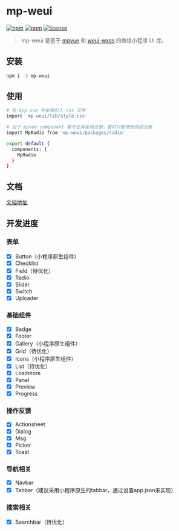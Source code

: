  # mp-weui

[![npm](https://img.shields.io/npm/v/mp-weui.svg)](https://www.npmjs.com/package/mp-weui)
[![npm](https://img.shields.io/npm/dm/mp-weui.svg)](https://www.npmjs.com/package/mp-weui)
[![license](https://img.shields.io/badge/license-MIT-blue.svg)](https://github.com/youngluo/mp-weui/blob/master/LICENSE)

> mp-weui 是基于 [mpvue](https://github.com/Meituan-Dianping/mpvue) 和 [weui-wxss](https://github.com/Tencent/weui-wxss) 的微信小程序 UI 库。

## 安装

``` bash
npm i -S mp-weui
```

## 使用

``` bash
# 在 App.vue 中全局引入 css 文件
import 'mp-weui/lib/style.css'

# 由于 mpvue component 暂不支持全局注册，暂时只能使用局部注册
import MpRadio from 'mp-weui/packages/radio'

export default {
  components: {
    MpRadio
  }
}
```

## 文档

[文档地址](https://youngluo.github.io/mp-weui)

<!-- ## 示例

<img
  style="display:block;width:100%;max-width:430px;margin:0 auto 60px;"
  src="https://github.com/youngluo/mp-weui/blob/master/docs/.vuepress/public/code.jpg"
  alt="小程序码"
/> -->

## 开发进度

### 表单
- [x] Button（小程序原生组件）
- [x] Checklist
- [x] Field（待优化）
- [x] Radio
- [x] Slider
- [x] Switch
- [x] Uploader

### 基础组件
- [x] Badge
- [x] Footer
- [x] Gallery（小程序原生组件）
- [x] Grid（待优化）
- [x] Icons（小程序原生组件）
- [x] List（待优化）
- [x] Loadmore
- [x] Panel
- [x] Preview
- [x] Progress

### 操作反馈
- [x] Actionsheet
- [x] Dialog
- [x] Msg
- [x] Picker
- [x] Toast

### 导航相关
- [x] Navbar
- [x] Tabbar（建议采用小程序原生的tabbar，通过设置app.json来实现）

### 搜索相关
- [x] Searchbar（待优化）
